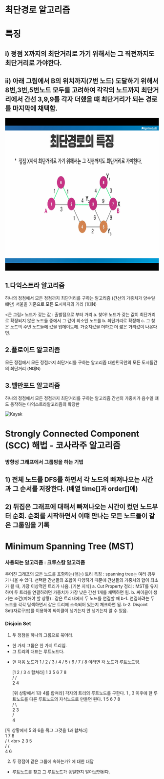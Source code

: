 최단경로 알고리즘
=
# 특징
## i) 정점 X까지의 최단거리로 가기 위해서는 그 직전까지도 최단거리로 가야한다.
## ii) 아래 그림에서 B의 위치까지(7번 노드) 도달하기 위해서 8번,3번,5번노드 모두를 고려하여 각각의 노드까지 최단거리에서 간선 3,9,9를 각자 더했을 떄 최단거리가 되는 경로를 마지막에 채택함.
<img src="./nearestDistance.png" width="800px" height="500px" ></img>

1.다익스트라 알고리즘
--------------------
 하나의 정점에서 모든 정점까지 최단거리를 구하는 알고리즘 (간선의 가중치가 양수일 떄만)
 서울을 기준으로 모든 도시까지의 거리 (1대N)
 
 <큰 그림>
 노드가 갖는 값 : 출발점으로 부터 거리
 a. 찾아! 노드가 갖는 값이 최단거리로 확정되지 않은 노드들 중에서 그 값이 최소인 노드를 
 b. 최단거리로 확정해
 c. 그 찾은 노드의 주변 노드들에 값을 업데이트해. 가중치값을 더하고 더 짧은 거리값이 나온다면.
 
2.플로이드 알고리즘
--------------------
모든 정점에서 모든 정점까지 최단거리를 구하는 알고리즘
대한민국안의 모든 도시들간의 최단거리 (N대N)

3.벨만포드 알고리즘
-------------------
하나의 정점에서 모든 정점까지 최단거리를 구하는 알고리즘
간선의 가중치가 음수일 떄도 동작하는 다익스트라알고리즘의 확장판

![Kayak][logo]

[logo]: url "To go kayaking."

Strongly Connected Component (SCC) 해법 - 코사라주 알고리즘
=
### 방향성 그래프에서 그룹핑을 하는 기법
## 1) 전체 노드를 DFS를 하면서 각 노드의 빠져나오는 시간과 그 순서를 저장한다. (배열 time[]과 order[]에)
## 2) 뒤집은 그래프에 대해서 빠져나오는 시간이 컸던 노드부터 순회. 순회를 시작하면서 이떄 만나는 모든 노드들이 같은 그룹임을 기록


Minimum Spanning Tree (MST)
=
### 사용되는 알고리즘 : 크루스칼 알고리즘
주어진 그래프의 모든 노드를 포함하는(덮는) 트리
특징 : spanning tree는 여러 경우가 나올 수 있다. 선택한 간선들의 조합이 다양하기 때문에
 간선들의 가중치의 합이 최소가 될 때, 가장 이상적인 트리가 나옴.
[기본 지식]
a. Cut Property 정리 : MST를 유지하며 두 트리를 연결하려면 가중치가 가장 낮은 간선 1개를 채택하면 됨.
b. 싸이클이 생기는 조건(피해야 할 상황) : 같은 트리내에서 두 노드를 연결할 때
   b-1. 연결하려는 두 노드를 각각 탐색하면서 같은 트리에 소속되어 있는지 체크하면 됨.
   b-2. Disjoint Set(자료구조)를 이용하여 싸이클이 생기는지 안 생기는지 알 수 있음. 

### Disjoin Set
1. 두 정점을 하나의 그룹으로 묶어라.
 - 한 가지 그룹은 한 가지 트리임.
 - 그 트리의 대표는 루트노드다.
 * 맨 처음 노드가 1 / 2 / 3 / 4 / 5 / 6 / 7 / 8 이라면 각 노드가 루트노드임.
   
   [1 2 / 3 4 합쳐라]
    1    3    5    6    7    8<br>
   /    /<br>
  2    4 <br>
 
   [위 상황에서 1과 4를 합쳐라]
   각자의 트리의 루트노드를 구한다. 1 , 3
   이후에 한 루트노드를 다른 루트노드의 자식노드로 만들면 된다.
    1    5    6    7    8<br>
   /  \  <br>
  2    3<br>
      /<br>
     4 <br>
     
  [위 상황에서 5 와 6을 묶고 그것을 1과 합쳐라]  
     1          7    8<br>
   /  \   \<br>
  2    3   5<br>
      /    /<br>
     4    6<br>
 
2. 두 정점이 같은 그룹에 속하는가? 에 대한 대답
 - 루트노드를 찾고 그 루트노드가 동일한지 알아보면된다.
 
 









